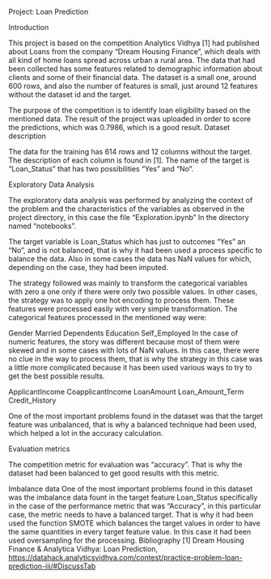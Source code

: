 Project: Loan Prediction



Introduction

This project is based on the competition Analytics Vidhya [1] had published about Loans from the company “Dream Housing Finance”, which deals with all kind of home loans spread across urban a rural area. The data that had been collected has some features related to demographic information about clients and some of their financial data. The dataset is a small one, around 600 rows, and also the number of features is small, just around 12 features without the dataset id and the target.

The purpose of the competition is to identify loan eligibility based on the mentioned data. The result of the project was uploaded in order to score the predictions, which was 0.7986, which is a good result.
Dataset description

The data for the training has 614 rows and 12 columns without the target. The description of each column is found in [1]. The name of the target is “Loan_Status” that has two possibilities “Yes” and “No”.



Exploratory Data Analysis

The exploratory data analysis was performed by analyzing the context of the problem and the characteristics of the variables as observed in the project directory, in this case the file “Exploration.ipynb” In the directory named “notebooks”.

The target variable is Loan_Status which has just to outcomes “Yes” an “No”, and is not balanced, that is why it had been used a process specific to balance the data. Also in some cases the data has NaN values for which, depending on the case, they had been imputed.

The strategy followed was mainly to transform the categorical variables with zero a one only if there were only two possible values. In other cases, the strategy was to apply one hot encoding to process them. These features were processed easily with very simple transformation. The categorical features processed in the mentioned way were:

Gender
Married
Dependents
Education
Self_Employed
In the case of numeric features, the story was different because most of them were skewed and in some cases with lots of NaN values. In this case, there were no clue in the way to process them, that is why the strategy in this case was a little more complicated because it has been used various ways to try to get the best possible results.


ApplicantIncome
CoapplicantIncome
LoanAmount
Loan_Amount_Term
Credit_History

One of the most important problems found in the dataset was that the target feature was unbalanced, that is why a balanced technique had been used, which helped a lot in the accuracy calculation.





Evaluation metrics

The competition metric for evaluation was “accuracy”. That is why the dataset had been balanced to get good results with this metric.

Imbalance data
One of the most important problems found in this dataset was the imbalance data fount in the target feature Loan_Status specifically in the case of the performance metric that was “Accuracy”, in this particular case, the metric needs to have a balanced target. That is why it had been used the function SMOTE which balances the target values in order to have the same quantities in every target feature value. In this case it had been used oversampling for the processing. 
Bibliography
[1] Dream Housing Finance & Analytica Vidhya: Loan Prediction, https://datahack.analyticsvidhya.com/contest/practice-problem-loan-prediction-iii/#DiscussTab

